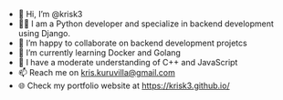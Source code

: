 - 👋 Hi, I’m @krisk3
- 👨‍🎓 I am a Python developer and specialize in backend development using Django. 
- 💞️ I’m happy to collaborate on backend development projetcs
- 🌱 I’m currently learning Docker and Golang
- 👀 I have a moderate understanding of C++ and JavaScript
- 📫 Reach me on kris.kuruvilla@gmail.com
- 🌐 Check my portfolio website at https://krisk3.github.io/
<!---
krisk3/krisk3 is a ✨ special ✨ repository because its `README.md` (this file) appears on your GitHub profile.
You can click the Preview link to take a look at your changes.
--->
